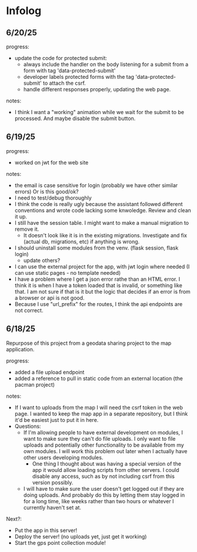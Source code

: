 # Infolog

## 6/20/25

progress:

- update the code for protected submit:
    - always include the handler on the body listening for a submit from a form with tag 'data-protected-submit'
    - developer labels protected forms with the tag 'data-protected-submit' to attach the csrf.
    - handle different responses properly, updating the web page.


notes:

- I think I want a "working" animation while we wait for the submit to be processed. And maybe disable the submit button.

## 6/19/25

progress:

- worked on jwt for the web site

notes:

- the email is case sensitive for login (probably we have other similar errors) Or is this good/ok?
- I need to test/debug thoroughly
- I think the code is really ugly because the assistant followed different conventions and wrote code lacking some knwoledge. Review and clean it up.
- I still have the session table. I might want to make a manual migration to remove it.
    - It doesn't look like it is  in the existing migrations. Investigate and fix (actual db, migrations, etc) if anything is wrong.
- I should uninstall some modules from the venv. (flask session, flask login)
    - update others?
- I can use the external project for the app, with jwt login where needed (I can use static pages - no template needed)
- I have a problem where I get a json error rathe than an HTML error. I think it is when I have a token loaded that is invalid, or something like that. I am not sure if that is it but the logic that decides if an error is from a browser or api is not good.
- Because I use "url_prefix" for the routes, I think the api endpoints are not correct.

## 6/18/25

Repurpose of this project from a geodata sharing project to the map application.

progress:

- added a file upload endpoint
- added a reference to pull in static code from an external location (the pacman project)

notes:

- If I want to uploads from the map I will need the csrf token in the web page. I wanted to keep the map app in a separate repository, but I think it'd be easiest just to put it in here.
- Questions:
    - If I'm allowing people to have external development on modules, I want to make sure they can't do file uploads. I only want to file uploads and potentially other functionality to be available from my own modules. I will work this problem out later when I actually have other users developing modules.
        - One thing I thought about was having a special version of the app it would allow loading scripts from other servers. I could disable any access, such as by not including csrf from this version possibly.
    - I will have to make sure the user doesn't get logged out if they are doing uploads. And probably do this by letting them stay logged in for a long time, like weeks rather than two hours or whatever I currently haven't set at.

Next?:

- Put the app in this server!
- Deploy the server! (no uploads yet, just get it working)
- Start the gps point collection module!